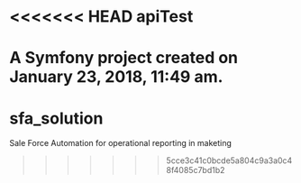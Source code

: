 <<<<<<< HEAD
apiTest
=======

A Symfony project created on January 23, 2018, 11:49 am.
=======
# sfa_solution
Sale Force Automation for operational reporting in maketing
>>>>>>> 5cce3c41c0bcde5a804c9a3a0c48f4085c7bd1b2

